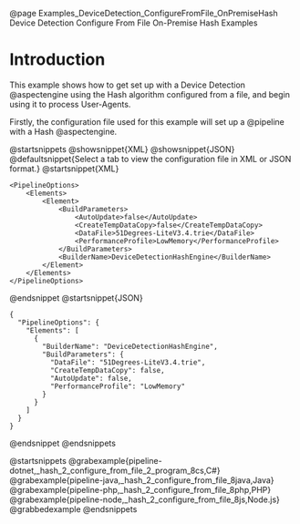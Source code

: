 @page Examples_DeviceDetection_ConfigureFromFile_OnPremiseHash Device Detection Configure From File On-Premise Hash Examples

# Introduction

This example shows how to get set up with a Device Detection @aspectengine using the Hash algorithm
configured from a file, and begin using it to process User-Agents.

Firstly, the configuration file used for this example will set up a @pipeline with a Hash @aspectengine.

@startsnippets
@showsnippet{XML}
@showsnippet{JSON}
@defaultsnippet{Select a tab to view the configuration file in XML or JSON format.}
@startsnippet{XML}
```{xml}
<PipelineOptions>
    <Elements>
        <Element>
            <BuildParameters>
                <AutoUpdate>false</AutoUpdate>
                <CreateTempDataCopy>false</CreateTempDataCopy>
                <DataFile>51Degrees-LiteV3.4.trie</DataFile>
                <PerformanceProfile>LowMemory</PerformanceProfile>
            </BuildParameters>
            <BuilderName>DeviceDetectionHashEngine</BuilderName>
        </Element>
    </Elements>
</PipelineOptions>
```
@endsnippet
@startsnippet{JSON}
```{json}
{
  "PipelineOptions": {
    "Elements": [
      {
        "BuilderName": "DeviceDetectionHashEngine",
        "BuildParameters": {
          "DataFile": "51Degrees-LiteV3.4.trie",
          "CreateTempDataCopy": false,
          "AutoUpdate": false,
          "PerformanceProfile": "LowMemory"
        }
      }
    ]
  }
}
```
@endsnippet
@endsnippets

@startsnippets
@grabexample{pipeline-dotnet,_hash_2_configure_from_file_2_program_8cs,C#}
@grabexample{pipeline-java,_hash_2_configure_from_file_8java,Java}
@grabexample{pipeline-php,_hash_2_configure_from_file_8php,PHP}
@grabexample{pipeline-node,_hash_2_configure_from_file_8js,Node.js}
@grabbedexample
@endsnippets
